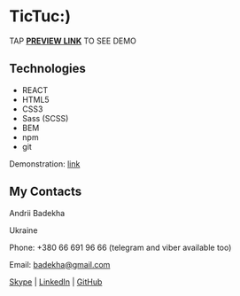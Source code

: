 # TicTuc:)
TAP **[PREVIEW LINK](https://andriifront.github.io/___________)** TO SEE DEMO

## Technologies

 - REACT
 - HTML5
 - CSS3
 - Sass (SCSS)
 - BEM
 - npm
 - git




Demonstration: [link](https://andriifront.github.io/____________/)

## My Contacts
Andrii Badekha

Ukraine

Phone: +380 66 691 96 66 (telegram and viber available too)

Email: [badekha@gmail.com](mailto:badekha@gmail.com)

[Skype](https://join.skype.com/invite/h29gcO1kzY99) | [LinkedIn](https://www.linkedin.com/in/andrii-badekha-3a026b79/) | [GitHub](https://github.com/andriiFront)